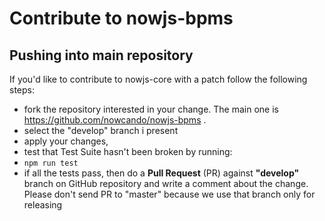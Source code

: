 # Contribute to nowjs-bpms

## Pushing into main repository
If you'd like to contribute to nowjs-core with a patch follow the following steps:
* fork the repository interested in your change. The main one is https://github.com/nowcando/nowjs-bpms .
* select the "develop" branch i present
* apply your changes,
* test that Test Suite hasn't been broken by running:
 * `npm run test`
* if all the tests pass, then do a **Pull Request** (PR) against **"develop"** branch on GitHub repository and write a comment about the change. Please don't send PR to "master" because we use that branch only for releasing

